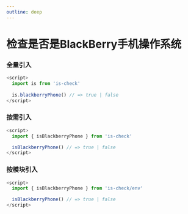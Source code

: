 ```yaml
---
outline: deep
---
```


# 检查是否是BlackBerry手机操作系统

### 全量引入
```javascript
<script>
  import is from 'is-check'
  
  is.blackberryPhone() // => true | false
</script>
````
### 按需引入
```javascript
<script>
  import { isBlackberryPhone } from 'is-check'

  isBlackberryPhone() // => true | false
</script>
````
### 按模块引入
```javascript
<script>
  import { isBlackberryPhone } from 'is-check/env'

  isBlackberryPhone() // => true | false
</script>
````
